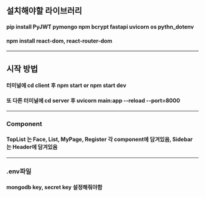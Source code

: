 ## 설치해야할 라이브러리

#### pip install PyJWT pymongo npm bcrypt fastapi uvicorn os pythn_dotenv

#### npm install react-dom, react-router-dom

<hr>

## 시작 방법

#### 터미널에 cd client 후 npm start or npm start dev

#### 또 다른 터미널에 cd server 후 uvicorn main:app --reload --port=8000

<hr>

### Component

#### TopList 는 Face, List, MyPage, Register 각 component에 담겨있음, Sidebar 는 Header에 담겨있음

<hr>

### .env파일

#### mongodb key, secret key 설정해줘야함
